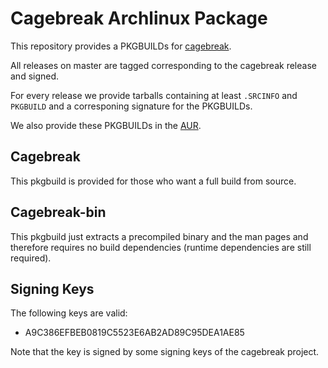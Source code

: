 # Cagebreak Archlinux Package

This repository provides a PKGBUILDs for [cagebreak](https://github.com/project-repo/cagebreak).

All releases on master are tagged corresponding to the cagebreak release and signed.

For every release we provide tarballs containing at least `.SRCINFO` and `PKGBUILD`
and a corresponing signature for the PKGBUILDs.

We also provide these PKGBUILDs in the [AUR](aur.archlinux.org).

## Cagebreak

This pkgbuild is provided for those who want a full build from source.

## Cagebreak-bin

This pkgbuild just extracts a precompiled binary and the man pages and therefore
requires no build dependencies (runtime dependencies are still required).

## Signing Keys

The following keys are valid:

  * A9C386EFBEB0819C5523E6AB2AD89C95DEA1AE85

Note that the key is signed by some signing keys of the cagebreak project.

